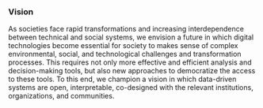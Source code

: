 ### Vision

As societies face rapid transformations and increasing interdependence
between technical and social systems, we envision a future in which
digital technologies become essential for society to makes sense of
complex environmental, social, and technological
challenges and transformation processes.
This requires not only more effective and efficient analysis and decision-making tools, 
but also new approaches to democratize the access to these tools. 
To this end, we champion a vision in which data-driven systems are
open, interpretable, co-designed with the
relevant institutions, organizations, and communities.
